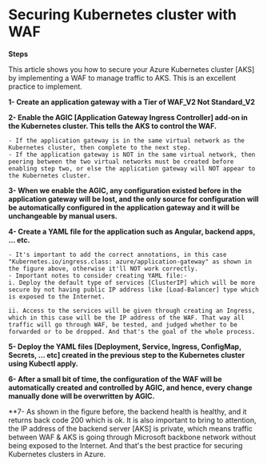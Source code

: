 # Securing Kubernetes cluster with WAF

**Steps**

This article shows you how to secure your Azure Kubernetes cluster [AKS] by implementing a WAF to manage traffic to AKS. This is an excellent practice to implement.

**1- Create an application gateway with a Tier of WAF_V2 Not Standard_V2**
	
	
	
**2- Enable the AGIC [Application Gateway Ingress Controller] add-on in the Kubernetes cluster. This tells the AKS to control the WAF.**
	
	- If the application gateway is in the same virtual network as the Kubernetes cluster, then complete to the next step.
	- If the application gateway is NOT in the same virtual network, then peering between the two virtual networks must be created before enabling step two, or else the application gateway will NOT appear to the Kubernetes cluster.


**3- When we enable the AGIC, any configuration existed before in the application gateway will be lost, and the only source for configuration will be automatically configured in the application gateway and it will be unchangeable by manual users.**
	

**4- Create a YAML file for the application such as Angular, backend apps, … etc.**
	
	
	
	- It's important to add the correct annotations, in this case "Kubernetes.io/ingress.class: azure/application-gateway" as shown in the figure above, otherwise it'll NOT work correctly.
	- Important notes to consider creating YAML file:-
	i. Deploy the default type of services [ClusterIP] which will be more secure by not having public IP address like [Load-Balancer] type which is exposed to the Internet.

	ii. Access to the services will be given through creating an Ingress, which in this case will be the IP address of the WAF. That way all traffic will go through WAF, be tested, and judged whether to be forwarded or to be dropped. And that's the goal of the whole process.
	
**5- Deploy the YAML files [Deployment, Service, Ingress, ConfigMap, Secrets, … etc] created in the previous step to the Kubernetes cluster using Kubectl apply.**


**6- After a small bit of time, the configuration of the WAF will be automatically created and controlled by AGIC, and hence, every change manually done will be overwritten by AGIC.**
	
	
**7- As shown in the figure before, the backend health is healthy, and it returns back code 200 which is ok. It is also important to bring to attention, the IP address of the backend server [AKS] is private, which means traffic between WAF & AKS is going through Microsoft backbone network without being exposed to the Internet. And that's the best practice for securing Kubernetes clusters in Azure.


